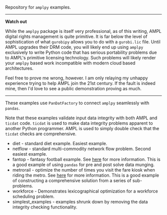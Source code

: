 Repository for `amplpy` examples.

---

**Watch out** 

While the `amplpy` package is itself very professional, as of this writing, AMPL digital rights management is quite
primitive. It is far below the level of sophistication of what `gurobipy` allows you to do with a `gurobi.lic` file.
Until AMPL upgrades their DRM code, you will likely end up using `amplpy` exclusively to write Python code that 
has serious portability problems due to AMPL's primitive licensing technology. Such problems will likely render your `amplpy`
based work incompatible with modern cloud based architectures. 

Feel free to prove me wrong, however. I am only relaying my unhappy experience trying to help AMPL join the 21st century.
If the fault is indeed mine, then I'd love to see a public demonstration proving as much.

---

These examples use `PanDatFactory` to connect `amplpy` seamlessly with `pandas`. 

Note that these examples validate input data integrity with both AMPL and `ticdat` code. `ticdat` is used to make data 
integrity problems apparent to another Python programmer. AMPL is used to simply double check that the `ticdat` 
checks are comprehensive.  
 * diet - standard diet example. Easiest example.
 * netflow - standard multi-commodity network flow problem. Second easiest example.
 * fantop - fantasy football example. See [here](https://www.linkedin.com/pulse/fantasy-footballers-nerds-too-peter-cacioppi/) for more information. This is a good example of using `pandas` for pre and post solve data munging.
 * metrorail - optimize the number of times you visit the fare kiosk when riding the metro. See [here](https://www.linkedin.com/pulse/miami-metrorail-meets-python-peter-cacioppi/) for more information. This is a good example of constructing a comprehensive solution from a series of sub-problems.
 * workforce - Demonstrates lexicographical optimization for a workforce scheduling problem.
 * simplest_examples - examples shrunk down by removing the data integrity checking functionality. 
